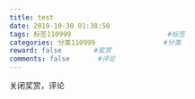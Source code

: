 ```yaml
---
title: test
date: 2019-10-30 01:38:50
tags: 标签110999                        #标签
categories: 分类110999                 #分类
reward: false        #奖赏
comments: false       #评论
---
```

关闭奖赏，评论